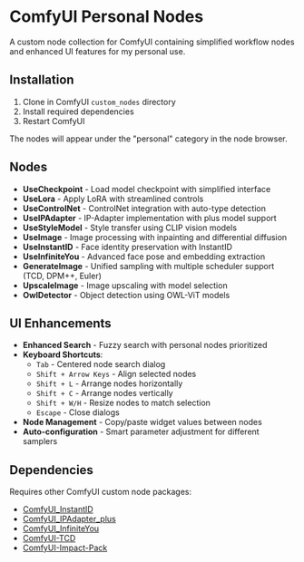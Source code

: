 # ComfyUI Personal Nodes

A custom node collection for ComfyUI containing simplified workflow nodes and enhanced UI features for my personal use.

## Installation

1. Clone in ComfyUI `custom_nodes` directory
2. Install required dependencies
3. Restart ComfyUI

The nodes will appear under the "personal" category in the node browser.

## Nodes

- **UseCheckpoint** - Load model checkpoint with simplified interface
- **UseLora** - Apply LoRA with streamlined controls
- **UseControlNet** - ControlNet integration with auto-type detection
- **UseIPAdapter** - IP-Adapter implementation with plus model support
- **UseStyleModel** - Style transfer using CLIP vision models
- **UseImage** - Image processing with inpainting and differential diffusion
- **UseInstantID** - Face identity preservation with InstantID
- **UseInfiniteYou** - Advanced face pose and embedding extraction
- **GenerateImage** - Unified sampling with multiple scheduler support (TCD, DPM++, Euler)
- **UpscaleImage** - Image upscaling with model selection
- **OwlDetector** - Object detection using OWL-ViT models

## UI Enhancements

- **Enhanced Search** - Fuzzy search with personal nodes prioritized
- **Keyboard Shortcuts**:
  - `Tab` - Centered node search dialog
  - `Shift + Arrow Keys` - Align selected nodes
  - `Shift + L` - Arrange nodes horizontally
  - `Shift + C` - Arrange nodes vertically
  - `Shift + W/H` - Resize nodes to match selection
  - `Escape` - Close dialogs
- **Node Management** - Copy/paste widget values between nodes
- **Auto-configuration** - Smart parameter adjustment for different samplers

## Dependencies

Requires other ComfyUI custom node packages:

- [ComfyUI_InstantID](https://github.com/cubiq/ComfyUI_InstantID)
- [ComfyUI_IPAdapter_plus](https://github.com/cubiq/ComfyUI_IPAdapter_plus)
- [ComfyUI_InfiniteYou](https://github.com/bytedance/ComfyUI_InfiniteYou)
- [ComfyUI-TCD](https://github.com/JettHu/ComfyUI-TCD)
- [ComfyUI-Impact-Pack](https://github.com/ltdrdata/ComfyUI-Impact-Pack)
